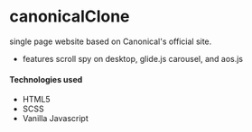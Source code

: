 # canonicalClone
single page website based on Canonical's official site.

- features scroll spy on desktop, glide.js carousel, and aos.js

#### Technologies used
- HTML5
- SCSS
- Vanilla Javascript
